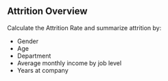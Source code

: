 ## Attrition Overview

Calculate the Attrition Rate and summarize attrition by:
* Gender
* Age
* Department
* Average monthly income by job level
* Years at company
